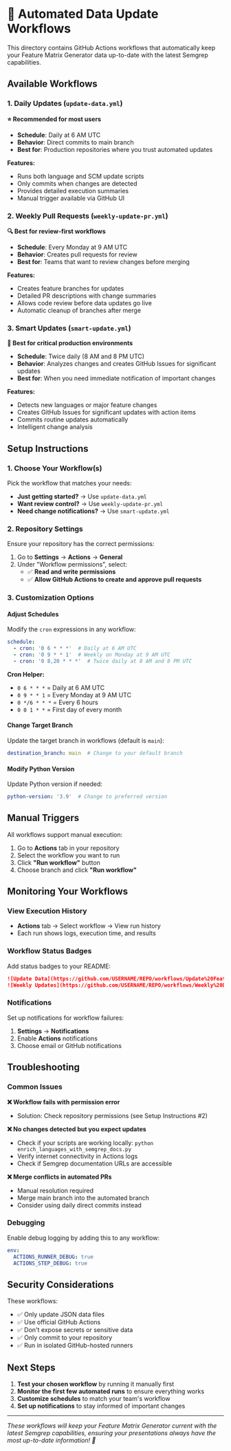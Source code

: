 # 🤖 Automated Data Update Workflows

This directory contains GitHub Actions workflows that automatically keep your Feature Matrix Generator data up-to-date with the latest Semgrep capabilities.

## Available Workflows

### 1. Daily Updates (`update-data.yml`) 
**⭐ Recommended for most users**

- **Schedule**: Daily at 6 AM UTC
- **Behavior**: Direct commits to main branch
- **Best for**: Production repositories where you trust automated updates

**Features:**
- Runs both language and SCM update scripts
- Only commits when changes are detected
- Provides detailed execution summaries
- Manual trigger available via GitHub UI

### 2. Weekly Pull Requests (`weekly-update-pr.yml`)
**🔍 Best for review-first workflows**

- **Schedule**: Every Monday at 9 AM UTC  
- **Behavior**: Creates pull requests for review
- **Best for**: Teams that want to review changes before merging

**Features:**
- Creates feature branches for updates
- Detailed PR descriptions with change summaries
- Allows code review before data updates go live
- Automatic cleanup of branches after merge

### 3. Smart Updates (`smart-update.yml`)
**🧠 Best for critical production environments**

- **Schedule**: Twice daily (8 AM and 8 PM UTC)
- **Behavior**: Analyzes changes and creates GitHub Issues for significant updates
- **Best for**: When you need immediate notification of important changes

**Features:**
- Detects new languages or major feature changes
- Creates GitHub Issues for significant updates with action items
- Commits routine updates automatically
- Intelligent change analysis

## Setup Instructions

### 1. Choose Your Workflow(s)

Pick the workflow that matches your needs:
- **Just getting started?** → Use `update-data.yml`
- **Want review control?** → Use `weekly-update-pr.yml`  
- **Need change notifications?** → Use `smart-update.yml`

### 2. Repository Settings

Ensure your repository has the correct permissions:

1. Go to **Settings** → **Actions** → **General**
2. Under "Workflow permissions", select:
   - ✅ **Read and write permissions**
   - ✅ **Allow GitHub Actions to create and approve pull requests**

### 3. Customization Options

#### Adjust Schedules

Modify the `cron` expressions in any workflow:

```yaml
schedule:
  - cron: '0 6 * * *'  # Daily at 6 AM UTC
  - cron: '0 9 * * 1'  # Weekly on Monday at 9 AM UTC
  - cron: '0 8,20 * * *'  # Twice daily at 8 AM and 8 PM UTC
```

**Cron Helper:**
- `0 6 * * *` = Daily at 6 AM UTC
- `0 9 * * 1` = Every Monday at 9 AM UTC
- `0 */6 * * *` = Every 6 hours
- `0 0 1 * *` = First day of every month

#### Change Target Branch

Update the target branch in workflows (default is `main`):

```yaml
destination_branch: main  # Change to your default branch
```

#### Modify Python Version

Update Python version if needed:

```yaml
python-version: '3.9'  # Change to preferred version
```

## Manual Triggers

All workflows support manual execution:

1. Go to **Actions** tab in your repository
2. Select the workflow you want to run
3. Click **"Run workflow"** button
4. Choose branch and click **"Run workflow"**

## Monitoring Your Workflows

### View Execution History
- **Actions** tab → Select workflow → View run history
- Each run shows logs, execution time, and results

### Workflow Status Badges

Add status badges to your README:

```markdown
![Update Data](https://github.com/USERNAME/REPO/workflows/Update%20Feature%20Matrix%20Data/badge.svg)
![Weekly Updates](https://github.com/USERNAME/REPO/workflows/Weekly%20Data%20Update%20PR/badge.svg)
```

### Notifications

Set up notifications for workflow failures:
1. **Settings** → **Notifications** 
2. Enable **Actions** notifications
3. Choose email or GitHub notifications

## Troubleshooting

### Common Issues

**❌ Workflow fails with permission error**
- Solution: Check repository permissions (see Setup Instructions #2)

**❌ No changes detected but you expect updates**
- Check if your scripts are working locally: `python enrich_languages_with_semgrep_docs.py`
- Verify internet connectivity in Actions logs
- Check if Semgrep documentation URLs are accessible

**❌ Merge conflicts in automated PRs**
- Manual resolution required
- Merge main branch into the automated branch
- Consider using daily direct commits instead

### Debugging

Enable debug logging by adding this to any workflow:

```yaml
env:
  ACTIONS_RUNNER_DEBUG: true
  ACTIONS_STEP_DEBUG: true
```

## Security Considerations

These workflows:
- ✅ Only update JSON data files
- ✅ Use official GitHub Actions
- ✅ Don't expose secrets or sensitive data
- ✅ Only commit to your repository
- ✅ Run in isolated GitHub-hosted runners

## Next Steps

1. **Test your chosen workflow** by running it manually first
2. **Monitor the first few automated runs** to ensure everything works
3. **Customize schedules** to match your team's workflow
4. **Set up notifications** to stay informed of important changes

---

*These workflows will keep your Feature Matrix Generator current with the latest Semgrep capabilities, ensuring your presentations always have the most up-to-date information! 🚀* 